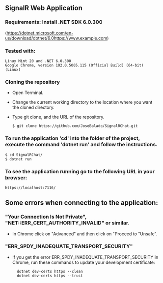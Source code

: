## SignalR Web Application
### Requirements: Install .NET SDK 6.0.300
(https://dotnet.microsoft.com/en-us/download/dotnet/6.0https://www.example.com)

### Tested with:
    Linux Mint 20 and .NET 6.0.300
    Google Chrome, version 102.0.5005.115 (Official Build) (64-bit) (Linux)


### Cloning the repository
* Open Terminal.
* Change the current working directory to the location where you want the cloned directory.
* Type git clone, and the URL of the repository.

      $ git clone https://github.com/JoseBalado/SignalRChat.git


### To run the application 'cd' into the folder of the project, execute the command 'dotnet run' and follow the instructions.

    $ cd SignalRChat/
    $ dotnet run


### To see the application running go to the following URL in your browser:

    https://localhost:7116/

## Some errors when connecting to the application:

### "Your Connection Is Not Private", "NET::ERR_CERT_AUTHORITY_INVALID" or similar.
* In Chrome click on "Advanced" and then click on "Proceed to "Unsafe".

### "ERR_SPDY_INADEQUATE_TRANSPORT_SECURITY"
* If you get the error ERR_SPDY_INADEQUATE_TRANSPORT_SECURITY in Chrome, run these commands to update your development certificate:

        dotnet dev-certs https --clean
        dotnet dev-certs https --trust
